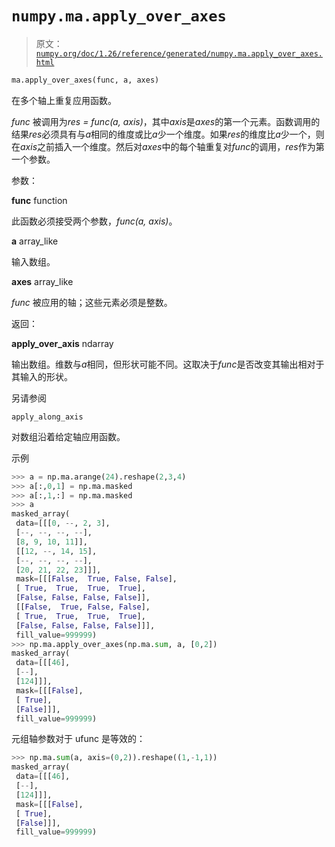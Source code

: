 # `numpy.ma.apply_over_axes`

> 原文：[`numpy.org/doc/1.26/reference/generated/numpy.ma.apply_over_axes.html`](https://numpy.org/doc/1.26/reference/generated/numpy.ma.apply_over_axes.html)

```py
ma.apply_over_axes(func, a, axes)
```

在多个轴上重复应用函数。

*func* 被调用为*res = func(a, axis)*，其中*axis*是*axes*的第一个元素。函数调用的结果*res*必须具有与*a*相同的维度或比*a*少一个维度。如果*res*的维度比*a*少一个，则在*axis*之前插入一个维度。然后对*axes*中的每个轴重复对*func*的调用，*res*作为第一个参数。

参数：

**func** function

此函数必须接受两个参数，*func(a, axis)*。

**a** array_like

输入数组。

**axes** array_like

*func* 被应用的轴；这些元素必须是整数。

返回：

**apply_over_axis** ndarray

输出数组。维数与*a*相同，但形状可能不同。这取决于*func*是否改变其输出相对于其输入的形状。

另请参阅

`apply_along_axis`

对数组沿着给定轴应用函数。

示例

```py
>>> a = np.ma.arange(24).reshape(2,3,4)
>>> a[:,0,1] = np.ma.masked
>>> a[:,1,:] = np.ma.masked
>>> a
masked_array(
 data=[[[0, --, 2, 3],
 [--, --, --, --],
 [8, 9, 10, 11]],
 [[12, --, 14, 15],
 [--, --, --, --],
 [20, 21, 22, 23]]],
 mask=[[[False,  True, False, False],
 [ True,  True,  True,  True],
 [False, False, False, False]],
 [[False,  True, False, False],
 [ True,  True,  True,  True],
 [False, False, False, False]]],
 fill_value=999999)
>>> np.ma.apply_over_axes(np.ma.sum, a, [0,2])
masked_array(
 data=[[[46],
 [--],
 [124]]],
 mask=[[[False],
 [ True],
 [False]]],
 fill_value=999999) 
```

元组轴参数对于 ufunc 是等效的：

```py
>>> np.ma.sum(a, axis=(0,2)).reshape((1,-1,1))
masked_array(
 data=[[[46],
 [--],
 [124]]],
 mask=[[[False],
 [ True],
 [False]]],
 fill_value=999999) 
```
